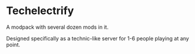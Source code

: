 Techelectrify
=============

A modpack with several dozen mods in it.

Designed specifically as a technic-like server for 1-6 people playing at any point.
